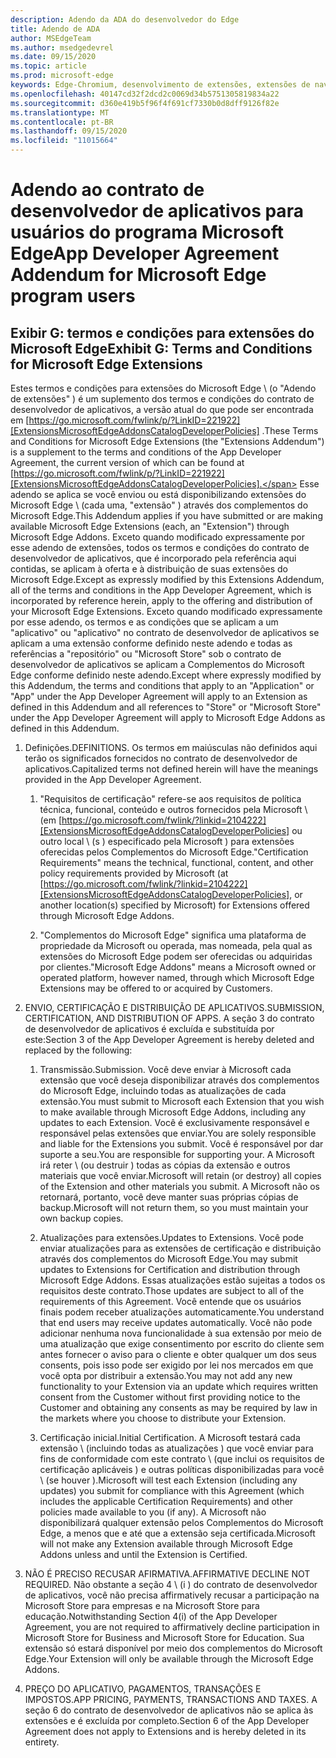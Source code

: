```yaml
---
description: Adendo da ADA do desenvolvedor do Edge
title: Adendo de ADA
author: MSEdgeTeam
ms.author: msedgedevrel
ms.date: 09/15/2020
ms.topic: article
ms.prod: microsoft-edge
keywords: Edge-Chromium, desenvolvimento de extensões, extensões de navegador, Complementos, centro de parceiros, desenvolvedor
ms.openlocfilehash: 40147cd32f2dcd2c0069d34b5751305819834a22
ms.sourcegitcommit: d360e419b5f96f4f691cf7330b0d8dff9126f82e
ms.translationtype: MT
ms.contentlocale: pt-BR
ms.lasthandoff: 09/15/2020
ms.locfileid: "11015664"
---
```

# <span data-ttu-id="72bab-104">Adendo ao contrato de desenvolvedor de aplicativos para usuários do programa Microsoft Edge</span><span class="sxs-lookup"><span data-stu-id="72bab-104">App Developer Agreement Addendum for Microsoft Edge program users</span></span>  

## <span data-ttu-id="72bab-105">Exibir G: termos e condições para extensões do Microsoft Edge</span><span class="sxs-lookup"><span data-stu-id="72bab-105">Exhibit G: Terms and Conditions for Microsoft Edge Extensions</span></span>  

<span data-ttu-id="72bab-106">Estes termos e condições para extensões do Microsoft Edge \ (o "Adendo de extensões" \) é um suplemento dos termos e condições do contrato de desenvolvedor de aplicativos, a versão atual do que pode ser encontrada em [https://go.microsoft.com/fwlink/p/?LinkID=221922][ExtensionsMicrosoftEdgeAddonsCatalogDeveloperPolicies] .</span><span class="sxs-lookup"><span data-stu-id="72bab-106">These Terms and Conditions for Microsoft Edge Extensions \(the "Extensions Addendum"\) is a supplement to the terms and conditions of the App Developer Agreement, the current version of which can be found at [https://go.microsoft.com/fwlink/p/?LinkID=221922][ExtensionsMicrosoftEdgeAddonsCatalogDeveloperPolicies].</span></span>  <span data-ttu-id="72bab-107">Esse adendo se aplica se você enviou ou está disponibilizando extensões do Microsoft Edge \ (cada uma, "extensão" \) através dos complementos do Microsoft Edge.</span><span class="sxs-lookup"><span data-stu-id="72bab-107">This Addendum applies if you have submitted or are making available Microsoft Edge Extensions \(each, an "Extension"\) through Microsoft Edge Addons.</span></span>  <span data-ttu-id="72bab-108">Exceto quando modificado expressamente por esse adendo de extensões, todos os termos e condições do contrato de desenvolvedor de aplicativos, que é incorporado pela referência aqui contidas, se aplicam à oferta e à distribuição de suas extensões do Microsoft Edge.</span><span class="sxs-lookup"><span data-stu-id="72bab-108">Except as expressly modified by this Extensions Addendum, all of the terms and conditions in the App Developer Agreement, which is incorporated by reference herein, apply to the offering and distribution of your Microsoft Edge Extensions.</span></span>  <span data-ttu-id="72bab-109">Exceto quando modificado expressamente por esse adendo, os termos e as condições que se aplicam a um "aplicativo" ou "aplicativo" no contrato de desenvolvedor de aplicativos se aplicam a uma extensão conforme definido neste adendo e todas as referências a "repositório" ou "Microsoft Store" sob o contrato de desenvolvedor de aplicativos se aplicam a Complementos do Microsoft Edge conforme definido neste adendo.</span><span class="sxs-lookup"><span data-stu-id="72bab-109">Except where expressly modified by this Addendum, the terms and conditions that apply to an "Application" or "App" under the App Developer Agreement will apply to an Extension as defined in this Addendum and all references to "Store" or "Microsoft Store" under the App Developer Agreement will apply to Microsoft Edge Addons as defined in this Addendum.</span></span>  

1.  <span data-ttu-id="72bab-110">Definições.</span><span class="sxs-lookup"><span data-stu-id="72bab-110">DEFINITIONS.</span></span>  <span data-ttu-id="72bab-111">Os termos em maiúsculas não definidos aqui terão os significados fornecidos no contrato de desenvolvedor de aplicativos.</span><span class="sxs-lookup"><span data-stu-id="72bab-111">Capitalized terms not defined herein will have the meanings provided in the App Developer Agreement.</span></span>  

    1.  <span data-ttu-id="72bab-112">"Requisitos de certificação" refere-se aos requisitos de política técnica, funcional, conteúdo e outros fornecidos pela Microsoft \ (em [https://go.microsoft.com/fwlink/?linkid=2104222][ExtensionsMicrosoftEdgeAddonsCatalogDeveloperPolicies] ou outro local \ (s \) especificado pela Microsoft \) para extensões oferecidas pelos Complementos do Microsoft Edge.</span><span class="sxs-lookup"><span data-stu-id="72bab-112">"Certification Requirements" means the technical, functional, content, and other policy requirements provided by Microsoft \(at [https://go.microsoft.com/fwlink/?linkid=2104222][ExtensionsMicrosoftEdgeAddonsCatalogDeveloperPolicies], or another location\(s\) specified by Microsoft\) for Extensions offered through Microsoft Edge Addons.</span></span>  

    1.  <span data-ttu-id="72bab-113">"Complementos do Microsoft Edge" significa uma plataforma de propriedade da Microsoft ou operada, mas nomeada, pela qual as extensões do Microsoft Edge podem ser oferecidas ou adquiridas por clientes.</span><span class="sxs-lookup"><span data-stu-id="72bab-113">"Microsoft Edge Addons" means a Microsoft owned or operated platform, however named, through which Microsoft Edge Extensions may be offered to or acquired by Customers.</span></span>

1.  <span data-ttu-id="72bab-114">ENVIO, CERTIFICAÇÃO E DISTRIBUIÇÃO DE APLICATIVOS.</span><span class="sxs-lookup"><span data-stu-id="72bab-114">SUBMISSION, CERTIFICATION, AND DISTRIBUTION OF APPS.</span></span>  <span data-ttu-id="72bab-115">A seção 3 do contrato de desenvolvedor de aplicativos é excluída e substituída por este:</span><span class="sxs-lookup"><span data-stu-id="72bab-115">Section 3 of the App Developer Agreement is hereby deleted and replaced by the following:</span></span>  

    1.  <span data-ttu-id="72bab-116">Transmissão.</span><span class="sxs-lookup"><span data-stu-id="72bab-116">Submission.</span></span>  <span data-ttu-id="72bab-117">Você deve enviar à Microsoft cada extensão que você deseja disponibilizar através dos complementos do Microsoft Edge, incluindo todas as atualizações de cada extensão.</span><span class="sxs-lookup"><span data-stu-id="72bab-117">You must submit to Microsoft each Extension that you wish to make available through Microsoft Edge Addons, including any updates to each Extension.</span></span>  <span data-ttu-id="72bab-118">Você é exclusivamente responsável e responsável pelas extensões que enviar.</span><span class="sxs-lookup"><span data-stu-id="72bab-118">You are solely responsible and liable for the Extensions you submit.</span></span>  <span data-ttu-id="72bab-119">Você é responsável por dar suporte a seu.</span><span class="sxs-lookup"><span data-stu-id="72bab-119">You are responsible for supporting your.</span></span>  <span data-ttu-id="72bab-120">A Microsoft irá reter \ (ou destruir \) todas as cópias da extensão e outros materiais que você enviar.</span><span class="sxs-lookup"><span data-stu-id="72bab-120">Microsoft will retain \(or destroy\) all copies of the Extension and other materials you submit.</span></span>  <span data-ttu-id="72bab-121">A Microsoft não os retornará, portanto, você deve manter suas próprias cópias de backup.</span><span class="sxs-lookup"><span data-stu-id="72bab-121">Microsoft will not return them, so you must maintain your own backup copies.</span></span>  

    1.  <span data-ttu-id="72bab-122">Atualizações para extensões.</span><span class="sxs-lookup"><span data-stu-id="72bab-122">Updates to Extensions.</span></span>  <span data-ttu-id="72bab-123">Você pode enviar atualizações para as extensões de certificação e distribuição através dos complementos do Microsoft Edge.</span><span class="sxs-lookup"><span data-stu-id="72bab-123">You may submit updates to Extensions for Certification and distribution through Microsoft Edge Addons.</span></span>  <span data-ttu-id="72bab-124">Essas atualizações estão sujeitas a todos os requisitos deste contrato.</span><span class="sxs-lookup"><span data-stu-id="72bab-124">Those updates are subject to all of the requirements of this Agreement.</span></span>  <span data-ttu-id="72bab-125">Você entende que os usuários finais podem receber atualizações automaticamente.</span><span class="sxs-lookup"><span data-stu-id="72bab-125">You understand that end users may receive updates automatically.</span></span>  <span data-ttu-id="72bab-126">Você não pode adicionar nenhuma nova funcionalidade à sua extensão por meio de uma atualização que exige consentimento por escrito do cliente sem antes fornecer o aviso para o cliente e obter qualquer um dos seus consents, pois isso pode ser exigido por lei nos mercados em que você opta por distribuir a extensão.</span><span class="sxs-lookup"><span data-stu-id="72bab-126">You may not add any new functionality to your Extension via an update which requires written consent from the Customer without first providing notice to the Customer and obtaining any consents as may be required by law in the markets where you choose to distribute your Extension.</span></span>  

    1.  <span data-ttu-id="72bab-127">Certificação inicial.</span><span class="sxs-lookup"><span data-stu-id="72bab-127">Initial Certification.</span></span>  <span data-ttu-id="72bab-128">A Microsoft testará cada extensão \ (incluindo todas as atualizações \) que você enviar para fins de conformidade com este contrato \ (que inclui os requisitos de certificação aplicáveis \) e outras políticas disponibilizadas para você \ (se houver \).</span><span class="sxs-lookup"><span data-stu-id="72bab-128">Microsoft will test each Extension \(including any updates\) you submit for compliance with this Agreement \(which includes the applicable Certification Requirements\) and other policies made available to you \(if any\).</span></span>  <span data-ttu-id="72bab-129">A Microsoft não disponibilizará qualquer extensão pelos Complementos do Microsoft Edge, a menos que e até que a extensão seja certificada.</span><span class="sxs-lookup"><span data-stu-id="72bab-129">Microsoft will not make any Extension available through Microsoft Edge Addons unless and until the Extension is Certified.</span></span>  

1.  <span data-ttu-id="72bab-130">NÃO É PRECISO RECUSAR AFIRMATIVA.</span><span class="sxs-lookup"><span data-stu-id="72bab-130">AFFIRMATIVE DECLINE NOT REQUIRED.</span></span>  <span data-ttu-id="72bab-131">Não obstante a seção 4 \ (i \) do contrato de desenvolvedor de aplicativos, você não precisa affirmatively recusar a participação na Microsoft Store para empresas e na Microsoft Store para educação.</span><span class="sxs-lookup"><span data-stu-id="72bab-131">Notwithstanding Section 4\(i\) of the App Developer Agreement, you are not required to affirmatively decline participation in Microsoft Store for Business and Microsoft Store for Education.</span></span>  <span data-ttu-id="72bab-132">Sua extensão só estará disponível por meio dos complementos do Microsoft Edge.</span><span class="sxs-lookup"><span data-stu-id="72bab-132">Your Extension will only be available through the Microsoft Edge Addons.</span></span>  

1.  <span data-ttu-id="72bab-133">PREÇO DO APLICATIVO, PAGAMENTOS, TRANSAÇÕES E IMPOSTOS.</span><span class="sxs-lookup"><span data-stu-id="72bab-133">APP PRICING, PAYMENTS, TRANSACTIONS AND TAXES.</span></span>  <span data-ttu-id="72bab-134">A seção 6 do contrato de desenvolvedor de aplicativos não se aplica às extensões e é excluída por completo.</span><span class="sxs-lookup"><span data-stu-id="72bab-134">Section 6 of the App Developer Agreement does not apply to Extensions and is hereby deleted in its entirety.</span></span>  

<!-- image links  -->  

<!-- links -->  

[ExtensionsMicrosoftEdgeAddonsCatalogDeveloperPolicies]: developer-policies.md "Políticas de desenvolvedor de catálogo de Complementos do Microsoft Edge"  

